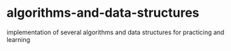 # algorithms-and-data-structures
implementation of several algorithms and data structures for practicing and learning
